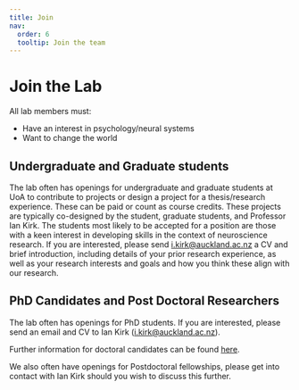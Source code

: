 ```yaml
---
title: Join
nav:
  order: 6
  tooltip: Join the team
---
```


# <i class="fas join"></i>Join the Lab


All lab members must:
- Have an interest in psychology/neural systems 
- Want to change the world


## Undergraduate and Graduate students

The lab often has openings for undergraduate and graduate students at UoA to contribute to projects or design a project for a thesis/research experience. These can be paid or count as course credits. These projects are typically co-designed by the student, graduate students, and Professor Ian Kirk. The students most likely to be accepted for a position are those with a keen interest in developing skills in the context of neuroscience research. If you are interested, please send <i.kirk@auckland.ac.nz> a CV and brief introduction, including details of your prior research experience, as well as your research interests and goals and how you think these align with our research.


## PhD Candidates and Post Doctoral Researchers

The lab often has openings for PhD students. If you are interested, please send an email and CV to Ian Kirk (<i.kirk@auckland.ac.nz>). 

Further information for doctoral candidates can be found [here](https://www.auckland.ac.nz/en/students/academic-information/postgraduate-students/doctoral.html). 


We also often have openings for Postdoctoral fellowships, please get into contact with Ian Kirk should you wish to discuss this further. 
